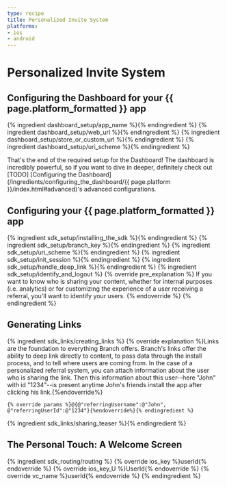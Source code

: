 ```yaml
---
type: recipe
title: Personalized Invite System
platforms:
- ios
- android
---
```


# Personalized Invite System

## Configuring the Dashboard for your {{ page.platform_formatted }} app
{% ingredient dashboard_setup/app_name %}{% endingredient %}
{% ingredient dashboard_setup/web_url %}{% endingredient %}
{% ingredient dashboard_setup/store_or_custom_url %}{% endingredient %}
{% ingredient dashboard_setup/uri_scheme %}{% endingredient %}

That's the end of the required setup for the Dashboard! The dashboard is incredibly powerful, so if you want to dive in deeper, definitely check out [TODO] [Configuring the Dashboard](/ingredients/configuring_the_dashboard/{{ page.platform }}/index.html#advanced)'s advanced configurations.
<!--- /Configuring the Dashboard-->


## Configuring your {{ page.platform_formatted }} app
{% ingredient sdk_setup/installing_the_sdk %}{% endingredient %}
{% ingredient sdk_setup/branch_key %}{% endingredient %}
{% ingredient sdk_setup/uri_scheme %}{% endingredient %}
{% ingredient sdk_setup/init_session %}{% endingredient %}
{% ingredient sdk_setup/handle_deep_link %}{% endingredient %}
{% ingredient sdk_setup/identify_and_logout %}
	{% override pre_explanation %}
If you want to know who is sharing your content, whether for internal purposes (i.e. analytics) or for customizing the experience of a user receiving a referral, you'll want to identify your users.
	{% endoverride %}
	{% endingredient %}
<!--- /Configuring the Client-->


## Generating Links

{% ingredient sdk_links/creating_links %}
	{% override explanation %}Links are the foundation to everything Branch offers. Branch's links offer the ability to deep link directly to content, to pass data through the install process, and to tell where users are coming from. In the case of a personalized referral system, you can attach information about the user who is sharing the link. Then this information about this user--here "John" with id "1234"--is present anytime John's friends install the app after clicking his link.{%endoverride%}

	{% override params %}@{@"referringUsername":@"John", @"referringUserId":@"1234"}{%endoverride%}{% endingredient %}
{% ingredient sdk_links/sharing_teaser %}{% endingredient %}


## The Personal Touch: A Welcome Screen
{% ingredient sdk_routing/routing %}
{% override ios_key %}userId{% endoverride %}
{% override ios_key_U %}UserId{% endoverride %}
{% override vc_name %}userId{% endoverride %}
{% endingredient %}

